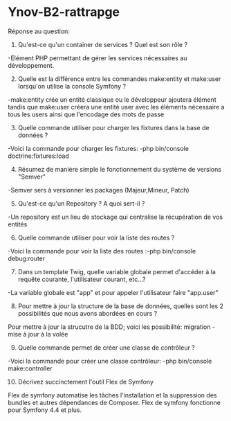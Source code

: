 # Ynov-B2-rattrapge


Réponse au question: 

1. Qu'est-ce qu'un container de services ? Quel est son rôle ?

-Elément PHP permettant de gérer les services nécessaires au développement.

2. Quelle est la différence entre les commandes make:entity et make:user lorsqu'on utilise la console Symfony ?

-make:entity crée un entité classique ou le développeur ajoutera élément tandis que make:user créera une entité user 
avec les éléments nécessaire a tous les users ainsi que l'encodage des mots de passe

3. Quelle commande utiliser pour charger les fixtures dans la base de données ?

-Voici la commande pour charger les fixtures: -php bin/console doctrine:fixtures:load

4. Résumez de manière simple le fonctionnement du système de versions "Semver"

-Semver sers à versionner les packages (Majeur,Mineur, Patch) 


5. Qu'est-ce qu'un Repository ? A quoi sert-il ?

-Un repository est un lieu de stockage qui centralise la récupération de vos entités 

6. Quelle commande utiliser pour voir la liste des routes ?

-Voici la commande pour voir la liste des routes :-php bin/console debug:router

7. Dans un template Twig, quelle variable globale permet d'accéder à la requête courante, l'utilisateur courant, etc...?

-La variable globale est "app" et pour appeler l'utilisateur faire "app.user"

8. Pour mettre à jour la structure de la base de données, quelles sont les 2 possibilités que nous avons abordées en cours ?

Pour mettre à jour la strucutre de la BDD; voici les possibilité: migration - mise à jour à la volée

9. Quelle commande permet de créer une classe de contrôleur ?

-Voici la commande pour créer une classe contrôleur: -php bin/console make:controller 

10. Décrivez succinctement l'outil Flex de Symfony

Flex de symfony automatise les tâches l'installation et la suppression des bundles et autres dépendances de Composer. 
Flex de symfony fonctionne pour Symfony 4.4 et plus.
